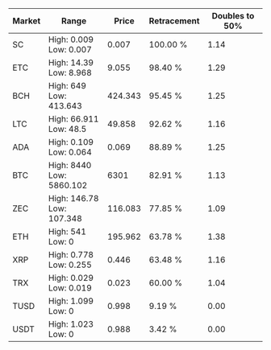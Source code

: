 | Market | Range | Price| Retracement | Doubles to 50% |
| --- | --- | --- | --- | --- |
| SC | High: 0.009<br />Low: 0.007 | 0.007 | 100.00 % | 1.14 |
| ETC | High: 14.39<br />Low: 8.968 | 9.055 | 98.40 % | 1.29 |
| BCH | High: 649<br />Low: 413.643 | 424.343 | 95.45 % | 1.25 |
| LTC | High: 66.911<br />Low: 48.5 | 49.858 | 92.62 % | 1.16 |
| ADA | High: 0.109<br />Low: 0.064 | 0.069 | 88.89 % | 1.25 |
| BTC | High: 8440<br />Low: 5860.102 | 6301 | 82.91 % | 1.13 |
| ZEC | High: 146.78<br />Low: 107.348 | 116.083 | 77.85 % | 1.09 |
| ETH | High: 541<br />Low: 0 | 195.962 | 63.78 % | 1.38 |
| XRP | High: 0.778<br />Low: 0.255 | 0.446 | 63.48 % | 1.16 |
| TRX | High: 0.029<br />Low: 0.019 | 0.023 | 60.00 % | 1.04 |
| TUSD | High: 1.099<br />Low: 0 | 0.998 | 9.19 % | 0.00 |
| USDT | High: 1.023<br />Low: 0 | 0.988 | 3.42 % | 0.00 |
